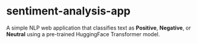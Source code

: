 # sentiment-analysis-app
A simple NLP web application that classifies text as **Positive**, **Negative**, or **Neutral** using a pre-trained HuggingFace Transformer model.
